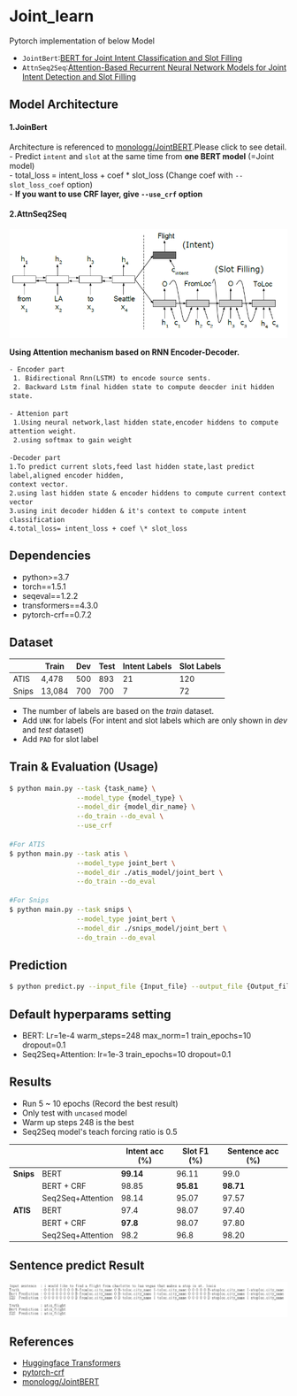 # Joint_learn  
Pytorch implementation of below Model  
   * `JointBert`:[BERT for Joint Intent Classification and Slot Filling](https://arxiv.org/abs/1902.10909)  
   * `AttnSeq2Seq`:[Attention-Based Recurrent Neural Network Models for Joint Intent Detection and Slot Filling](https://arxiv.org/abs/1609.01454)  
  
## Model Architecture  
  
#### 1.JoinBert
Architecture is referenced to [monologg/JointBERT](https://github.com/monologg/JointBERT).Please click to see detail.   
    - Predict `intent` and `slot` at the same time from **one BERT model** (=Joint model)  
    - total_loss = intent_loss + coef \* slot_loss (Change coef with `--slot_loss_coef` option)  
    - **If you want to use CRF layer, give `--use_crf` option**  
  
#### 2.AttnSeq2Seq
  
![](./images/Attn_seq2seq.png)

**Using Attention mechanism based on RNN Encoder-Decoder.**  

    - Encoder part  
     1. Bidirectional Rnn(LSTM) to encode source sents.
     2. Backward Lstm final hidden state to compute deocder init hidden state.  
      
    - Attenion part
     1.Using neural network,last hidden state,encoder hiddens to compute  attention weight.
     2.using softmax to gain weight  
     
    -Decoder part
    1.To predict current slots,feed last hidden state,last predict label,aligned encoder hidden,
    context vector.  
    2.using last hidden state & encoder hiddens to compute current context vector  
    3.using init decoder hidden & it's context to compute intent classification  
    4.total_loss= intent_loss + coef \* slot_loss   

## Dependencies  
- python>=3.7
- torch==1.5.1
- seqeval==1.2.2
- transformers==4.3.0
- pytorch-crf==0.7.2
  
## Dataset
|       | Train  | Dev | Test | Intent Labels | Slot Labels |
| ----- | ------ | --- | ---- | ------------- | ----------- |
| ATIS  | 4,478  | 500 | 893  | 21            | 120         |
| Snips | 13,084 | 700 | 700  | 7             | 72          |

- The number of labels are based on the _train_ dataset.
- Add `UNK` for labels (For intent and slot labels which are only shown in _dev_ and _test_ dataset)
- Add `PAD` for slot label

## Train & Evaluation (Usage)
  
```bash  
$ python main.py --task {task_name} \
                 --model_type {model_type} \
                 --model_dir {model_dir_name} \
                 --do_train --do_eval \
                 --use_crf

#For ATIS
$ python main.py --task atis \
                 --model_type joint_bert \
                 --model_dir ./atis_model/joint_bert \
                 --do_train --do_eval 

#For Snips
$ python main.py --task snips \
                 --model_type joint_bert \
                 --model_dir ./snips_model/joint_bert \
                 --do_train --do_eval 
```  
  
## Prediction  
  
```bash  
$ python predict.py --input_file {Input_file} --output_file {Output_file} --model_dir {Model_dir} --model_type {Model_type}
```  
## Default hyperparams setting  
- BERT: Lr=1e-4 warm_steps=248 max_norm=1 train_epochs=10 dropout=0.1
- Seq2Seq+Attention: lr=1e-3 train_epochs=10 dropout=0.1
## Results  
  
- Run 5 ~ 10 epochs (Record the best result)
- Only test with `uncased` model
- Warm up steps 248 is the best
- Seq2Seq model's teach forcing ratio is 0.5 

|           |                  | Intent acc (%) | Slot F1 (%) | Sentence acc (%) |
| --------- | ---------------- | -------------- | ----------- | ---------------- |
| **Snips** | BERT             | **99.14**       | 96.11       | 99.0            |
|           | BERT + CRF       | 98.85          | **95.81**   | **98.71**        |
|           | Seq2Seq+Attention| 98.14          | 95.07       | 97.57            |
| **ATIS**  | BERT             | 97.4           | 98.07       | 97.40            |
|           | BERT + CRF       | **97.8**       | 98.07       | 97.80            |
|           | Seq2Seq+Attention| 98.2           | 96.8        | 98.20            |


## Sentence predict Result  
![](./images/result.png)  
## References  
  
- [Huggingface Transformers](https://github.com/huggingface/transformers)  
- [pytorch-crf](https://github.com/kmkurn/pytorch-crf)  
- [monologg/JointBERT](https://github.com/monologg/JointBERT)